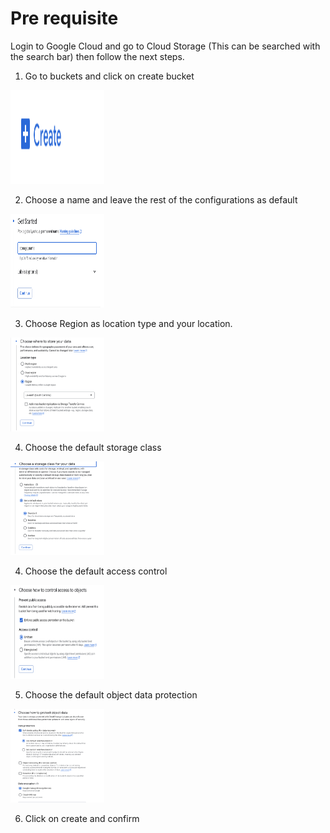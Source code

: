 # Pre requisite

Login to Google Cloud and go to Cloud Storage (This can be searched with the search bar) then follow the next steps.

1. Go to buckets and click on create bucket

<img src="image/createbucket.png" width="150" height="150" />

2. Choose a name and leave the rest of the configurations as default

<img src="image/namedefaults.png" width="150" height="150" />

3. Choose Region as location type and your location.

<img src="image/region.png" width="150" height="150" />

4. Choose the default storage class

<img src="image/storageclass.png" width="150" height="150" />

4. Choose the default access control

<img src="image/controlaccess.png" width="150" height="150" />

5. Choose the default object data protection

<img src="image/dataprotection.png" width="150" height="150" />

6. Click on create and confirm
